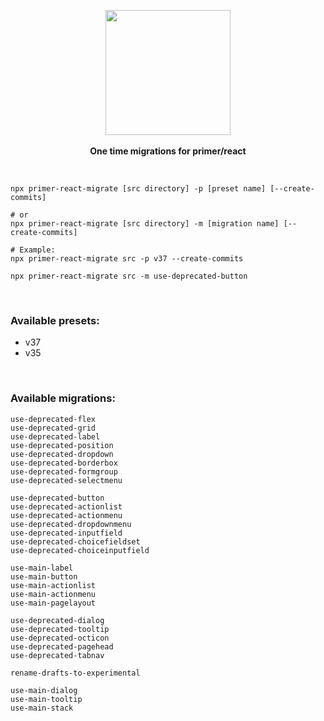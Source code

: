 <p align="center">
  <img src="https://octodex.github.com/images/manufacturetocat.png" height="200px"/>
  <br><br>
  <b>One time migrations for primer/react</b>
</p>

&nbsp;

```
npx primer-react-migrate [src directory] -p [preset name] [--create-commits]

# or
npx primer-react-migrate [src directory] -m [migration name] [--create-commits]

# Example:
npx primer-react-migrate src -p v37 --create-commits

npx primer-react-migrate src -m use-deprecated-button
```

&nbsp;

### Available presets:

- v37
- v35

&nbsp;

### Available migrations:

```
use-deprecated-flex
use-deprecated-grid
use-deprecated-label
use-deprecated-position
use-deprecated-dropdown
use-deprecated-borderbox
use-deprecated-formgroup
use-deprecated-selectmenu

use-deprecated-button
use-deprecated-actionlist
use-deprecated-actionmenu
use-deprecated-dropdownmenu
use-deprecated-inputfield
use-deprecated-choicefieldset
use-deprecated-choiceinputfield

use-main-label
use-main-button
use-main-actionlist
use-main-actionmenu
use-main-pagelayout

use-deprecated-dialog
use-deprecated-tooltip
use-deprecated-octicon
use-deprecated-pagehead
use-deprecated-tabnav

rename-drafts-to-experimental

use-main-dialog
use-main-tooltip
use-main-stack
```

